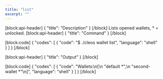 ```yaml
---
title: "list"
excerpt: ""
---
```

[block:api-header]
{
  "title": "Description"
}
[/block]
Lists opened wallets, * = unlocked.
[block:api-header]
{
  "title": "Command"
}
[/block]

[block:code]
{
  "codes": [
    {
      "code": "$ ./cleos wallet list",
      "language": "shell"
    }
  ]
}
[/block]

[block:api-header]
{
  "title": "Output"
}
[/block]

[block:code]
{
  "codes": [
    {
      "code": "Wallets:\n[\n  \"default *\",\n  \"second-wallet *\"\n]",
      "language": "shell"
    }
  ]
}
[/block]